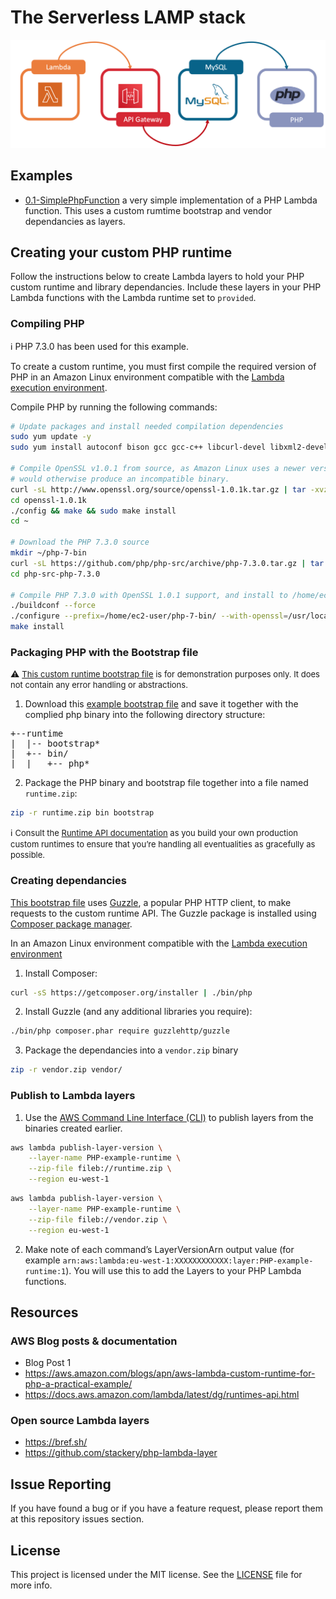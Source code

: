 # The Serverless LAMP stack 

![The Serverless LAMP stack](repository-resources/serverless-lamp-stack.png "The Serverless LAMP stack")

## Examples ##
- [0.1-SimplePhpFunction](https://github.com/bls20AWS/serverelss-php/tree/master/0.1-SimplePhpFunction) a very simple implementation of a PHP Lambda function. This uses a custom rumtime bootstrap and vendor dependancies as layers.




## Creating your custom PHP runtime ##
Follow the instructions below to create Lambda layers to hold your PHP custom runtime and library dependancies. Include these layers in your PHP Lambda functions with the Lambda runtime set to `provided`.

### Compiling PHP ###
:information_source: PHP 7.3.0 has been used for this example.

To create a custom runtime, you must first compile the required version of PHP in an Amazon Linux environment compatible with the [Lambda execution environment](https://docs.aws.amazon.com/lambda/latest/dg/current-supported-versions.html). 

Compile PHP by running the following commands:

```bash
# Update packages and install needed compilation dependencies
sudo yum update -y
sudo yum install autoconf bison gcc gcc-c++ libcurl-devel libxml2-devel -y

# Compile OpenSSL v1.0.1 from source, as Amazon Linux uses a newer version than the Lambda Execution Environment, which
# would otherwise produce an incompatible binary.
curl -sL http://www.openssl.org/source/openssl-1.0.1k.tar.gz | tar -xvz
cd openssl-1.0.1k
./config && make && sudo make install
cd ~

# Download the PHP 7.3.0 source
mkdir ~/php-7-bin
curl -sL https://github.com/php/php-src/archive/php-7.3.0.tar.gz | tar -xvz
cd php-src-php-7.3.0

# Compile PHP 7.3.0 with OpenSSL 1.0.1 support, and install to /home/ec2-user/php-7-bin
./buildconf --force
./configure --prefix=/home/ec2-user/php-7-bin/ --with-openssl=/usr/local/ssl --with-curl --with-zlib
make install
```

### Packaging PHP with the Bootstrap file ###

:warning: <font size="2">[This custom runtime bootstrap file](/bootstrap) is for demonstration purposes only. It does not contain any error handling or abstractions.</font>

1. Download this [example bootstrap file](/bootstrap) and save it together with the complied php binary into the following directory structure:
<pre>
+--runtime
|  |-- bootstrap*
|  +-- bin/
|  |   +-- php*
</pre>

2. Package the PHP binary and bootstrap file together into a file named `runtime.zip`:

```bash
zip -r runtime.zip bin bootstrap
```

:information_source: <font size="2">Consult the [Runtime API documentation](https://docs.aws.amazon.com/lambda/latest/dg/runtimes-api.html) as you build your own production custom runtimes to ensure that you’re handling all eventualities as gracefully as possible.</font>

### Creating dependancies ###

[This bootstrap file](/bootstrap) uses [Guzzle](https://github.com/guzzle/guzzle), a popular PHP HTTP client, to make requests to the custom runtime API.  The Guzzle package is installed using [Composer package manager](https://getcomposer.org/).

In an Amazon Linux environment compatible with the [Lambda execution environment](https://docs.aws.amazon.com/lambda/latest/dg/current-supported-versions.html)

1. Install Composer:
```bash
curl -sS https://getcomposer.org/installer | ./bin/php
```
2.  Install Guzzle (and any additional libraries you require):
```bash
./bin/php composer.phar require guzzlehttp/guzzle
```
3. Package the dependancies into a `vendor.zip` binary
```bash
zip -r vendor.zip vendor/
```

### Publish to Lambda layers ###
1.	Use the [AWS Command Line Interface (CLI)](https://aws.amazon.com/cli/) to publish layers from the binaries created earlier. 

```bash
aws lambda publish-layer-version \
    --layer-name PHP-example-runtime \
    --zip-file fileb://runtime.zip \
    --region eu-west-1
```

```bash
aws lambda publish-layer-version \
    --layer-name PHP-example-runtime \
    --zip-file fileb://vendor.zip \
    --region eu-west-1
```
2.	Make note of each command’s LayerVersionArn output value (for example `arn:aws:lambda:eu-west-1:XXXXXXXXXXXX:layer:PHP-example-runtime:1`). You will use this to add the Layers to your PHP Lambda functions.




## Resources
### AWS Blog posts & documentation
* Blog Post 1
* https://aws.amazon.com/blogs/apn/aws-lambda-custom-runtime-for-php-a-practical-example/
* https://docs.aws.amazon.com/lambda/latest/dg/runtimes-api.html

### Open source Lambda layers
* https://bref.sh/
* https://github.com/stackery/php-lambda-layer


## Issue Reporting

If you have found a bug or if you have a feature request, please report them at this repository issues section.

## License

This project is licensed under the MIT license. See the [LICENSE](../LICENSE) file for more info.
